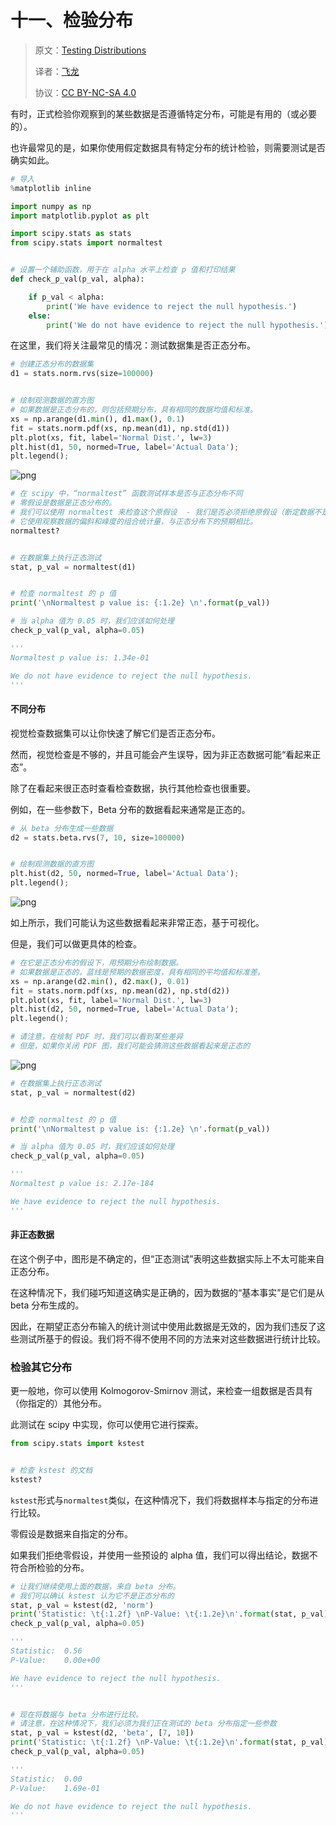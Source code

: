 
# 十一、检验分布

> 原文：[Testing Distributions](https://nbviewer.jupyter.org/github/COGS108/Tutorials/blob/master/11-TestingDistributions.ipynb)
> 
> 译者：[飞龙](https://github.com/wizardforcel)
> 
> 协议：[CC BY-NC-SA 4.0](http://creativecommons.org/licenses/by-nc-sa/4.0/)

有时，正式检验你观察到的某些数据是否遵循特定分布，可能是有用的（或必要的）。

也许最常见的是，如果你使用假定数据具有特定分布的统计检验，则需要测试是否确实如此。

```python
# 导入
%matplotlib inline

import numpy as np
import matplotlib.pyplot as plt

import scipy.stats as stats
from scipy.stats import normaltest


# 设置一个辅助函数，用于在 alpha 水平上检查 p 值和打印结果
def check_p_val(p_val, alpha):

    if p_val < alpha:
        print('We have evidence to reject the null hypothesis.')
    else:
        print('We do not have evidence to reject the null hypothesis.')
```

在这里，我们将关注最常见的情况：测试数据集是否正态分布。

```python
# 创建正态分布的数据集
d1 = stats.norm.rvs(size=100000)


# 绘制观测数据的直方图
# 如果数据是正态分布的，则包括预期分布，具有相同的数据均值和标准。
xs = np.arange(d1.min(), d1.max(), 0.1)
fit = stats.norm.pdf(xs, np.mean(d1), np.std(d1))
plt.plot(xs, fit, label='Normal Dist.', lw=3)
plt.hist(d1, 50, normed=True, label='Actual Data');
plt.legend();
```


![png](img/11-TestingDistributions_7_0.png)



```python
# 在 scipy 中，“normaltest” 函数测试样本是否与正态分布不同
# 零假设是数据是正态分布的。
# 我们可以使用 normaltest 来检查这个原假设  - 我们是否必须拒绝原假设（断定数据不是正态）。
# 它使用观察数据的偏斜和峰度的组合统计量，与正态分布下的预期相比。
normaltest?


# 在数据集上执行正态测试
stat, p_val = normaltest(d1)


# 检查 normaltest 的 p 值
print('\nNormaltest p value is: {:1.2e} \n'.format(p_val))

# 当 alpha 值为 0.05 时，我们应该如何处理
check_p_val(p_val, alpha=0.05)

'''
Normaltest p value is: 1.34e-01 

We do not have evidence to reject the null hypothesis.
'''
```

    
    

#### 不同分布

视觉检查数据集可以让你快速了解它们是否正态分布。

然而，视觉检查是不够的，并且可能会产生误导，因为非正态数据可能“看起来正态”。

除了在看起来很正态时查看检查数据，执行其他检查也很重要。

例如，在一些参数下，Beta 分布的数据看起来通常是正态的。

```python
# 从 beta 分布生成一些数据
d2 = stats.beta.rvs(7, 10, size=100000)


# 绘制观测数据的直方图
plt.hist(d2, 50, normed=True, label='Actual Data');
plt.legend();
```


![png](img/11-TestingDistributions_13_0.png)


如上所示，我们可能认为这些数据看起来非常正态，基于可视化。

但是，我们可以做更具体的检查。

```python
# 在它是正态分布的假设下，用预期分布绘制数据。
# 如果数据是正态的，蓝线是预期的数据密度，具有相同的平均值和标准差。
xs = np.arange(d2.min(), d2.max(), 0.01)
fit = stats.norm.pdf(xs, np.mean(d2), np.std(d2))
plt.plot(xs, fit, label='Normal Dist.', lw=3)
plt.hist(d2, 50, normed=True, label='Actual Data');
plt.legend();

# 请注意，在绘制 PDF 时，我们可以看到某些差异
# 但是，如果你关闭 PDF 图，我们可能会猜测这些数据看起来是正态的
```


![png](img/11-TestingDistributions_15_0.png)



```python
# 在数据集上执行正态测试
stat, p_val = normaltest(d2)


# 检查 normaltest 的 p 值
print('\nNormaltest p value is: {:1.2e} \n'.format(p_val))

# 当 alpha 值为 0.05 时，我们应该如何处理
check_p_val(p_val, alpha=0.05)

'''
Normaltest p value is: 2.17e-184 

We have evidence to reject the null hypothesis.
'''
```

    
    

#### 非正态数据

在这个例子中，图形是不确定的，但“正态测试”表明这些数据实际上不太可能来自正态分布。

在这种情况下，我们碰巧知道这确实是正确的，因为数据的“基本事实”是它们是从 beta 分布生成的。

因此，在期望正态分布输入的统计测试中使用此数据是无效的，因为我们违反了这些测试所基于的假设。我们将不得不使用不同的方法来对这些数据进行统计比较。

### 检验其它分布

更一般地，你可以使用 Kolmogorov-Smirnov 测试，来检查一组数据是否具有（你指定的）其他分布。

此测试在 scipy 中实现，你可以使用它进行探索。

```python
from scipy.stats import kstest


# 检查 kstest 的文档
kstest?
```

`kstest`形式与`normaltest`类似，在这种情况下，我们将数据样本与指定的分布进行比较。

零假设是数据来自指定的分布。

如果我们拒绝零假设，并使用一些预设的 alpha 值，我们可以得出结论，数据不符合所检验的分布。

```python
# 让我们继续使用上面的数据，来自 beta 分布。
# 我们可以确认 kstest 认为它不是正态分布的
stat, p_val = kstest(d2, 'norm')
print('Statistic: \t{:1.2f} \nP-Value: \t{:1.2e}\n'.format(stat, p_val))
check_p_val(p_val, alpha=0.05)

'''
Statistic: 	0.56 
P-Value: 	0.00e+00

We have evidence to reject the null hypothesis.
'''


# 现在将数据与 beta 分布进行比较。
# 请注意，在这种情况下，我们必须为我们正在测试的 beta 分布指定一些参数
stat, p_val = kstest(d2, 'beta', [7, 10])
print('Statistic: \t{:1.2f} \nP-Value: \t{:1.2e}\n'.format(stat, p_val))
check_p_val(p_val, alpha=0.05)

'''
Statistic: 	0.00 
P-Value: 	1.69e-01

We do not have evidence to reject the null hypothesis.
'''
```
